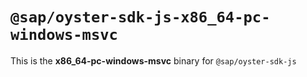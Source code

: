 # `@sap/oyster-sdk-js-x86_64-pc-windows-msvc`

This is the **x86_64-pc-windows-msvc** binary for `@sap/oyster-sdk-js`
